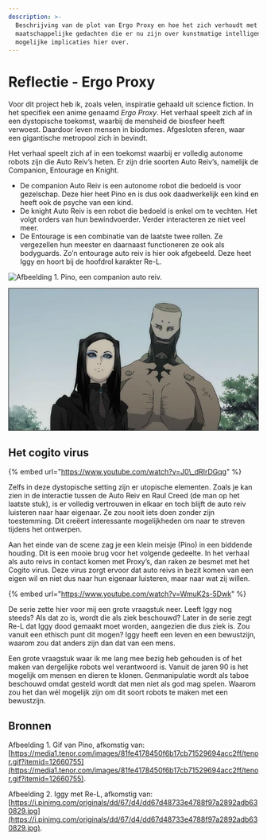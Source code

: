```yaml
---
description: >-
  Beschrijving van de plot van Ergo Proxy en hoe het zich verhoudt met
  maatschappelijke gedachten die er nu zijn over kunstmatige intelligentie en
  mogelijke implicaties hier over.
---
```


# Reflectie - Ergo Proxy

Voor dit project heb ik, zoals velen, inspiratie gehaald uit science fiction. In het specifiek een anime genaamd _Ergo Proxy_. Het verhaal speelt zich af in een dystopische toekomst, waarbij de mensheid de biosfeer heeft verwoest. Daardoor leven mensen in biodomes.  Afgesloten sferen, waar een gigantische metropool zich in bevindt.

Het verhaal speelt zich af in een toekomst waarbij er volledig autonome robots zijn die Auto Reiv’s heten. Er zijn drie soorten Auto Reiv’s, namelijk de Companion, Entourage en Knight. 

* De companion Auto Reiv is een autonome robot die bedoeld is voor gezelschap. Deze hier heet Pino en is dus ook daadwerkelijk een kind en heeft ook de psyche van een kind.
* De knight Auto Reiv is een robot die bedoeld is enkel om te vechten. Het volgt orders van hun bewindvoerder. Verder interacteren ze niet veel meer.
* De Entourage is een combinatie van de laatste twee rollen. Ze vergezellen hun meester en daarnaast functioneren ze ook als bodyguards. Zo’n entourage auto reiv is hier ook afgebeeld. Deze heet Iggy en hoort bij de hoofdrol karakter Re-L.

![Afbeelding 1. Pino, een companion auto reiv. ](https://media1.tenor.com/images/81fe4178450f6b17cb71529694acc2ff/tenor.gif?itemid=12660755)

![Afbeelding 2. Rechts is Iggy afgebeeld \(entourage auto reiv\) met zijn eigenaar, Re-L. ](../.gitbook/assets/dd67d48733e4788f97a2892adb630829.jpg)

## Het cogito virus

{% embed url="https://www.youtube.com/watch?v=J0\_dRIrDGqg" %}

Zelfs in deze dystopische setting zijn er utopische elementen. Zoals je kan zien in de interactie tussen de Auto Reiv en Raul Creed \(de man op het laatste stuk\), is er volledig vertrouwen in elkaar en toch blijft de auto reiv luisteren naar haar eigenaar. Ze zou nooit iets doen zonder zijn toestemming. Dit creëert interessante mogelijkheden om naar te streven tijdens het ontwerpen.

Aan het einde van de scene zag je een klein meisje \(Pino\) in een biddende houding. Dit is een mooie brug voor het volgende gedeelte. In het verhaal als auto reivs in contact komen met Proxy’s, dan raken ze besmet met het Cogito virus. Deze virus zorgt ervoor dat auto reivs in bezit komen van een eigen wil en niet dus naar hun eigenaar luisteren, maar naar wat zij willen. 

{% embed url="https://www.youtube.com/watch?v=WmuK2s-5Dwk" %}

De serie zette hier voor mij een grote vraagstuk neer. Leeft Iggy nog steeds? Als dat zo is, wordt die als ziek beschouwd? Later in de serie zegt Re-L dat Iggy dood gemaakt moet worden, aangezien die dus ziek is. Zou vanuit een ethisch punt dit mogen? Iggy heeft een leven en een bewustzijn, waarom zou dat anders zijn dan dat van een mens. 

Een grote vraagstuk waar ik me lang mee bezig heb gehouden is of het maken van dergelijke robots wel verantwoord is. Vanuit de jaren 90 is het mogelijk om mensen en dieren te klonen. Genmanipulatie wordt als taboe beschouwd omdat gesteld wordt dat men niet als god mag spelen. Waarom zou het dan wél mogelijk zijn om dit soort robots te maken met een bewustzijn. 

## Bronnen

Afbeelding 1. Gif van Pino, afkomstig van: [https://media1.tenor.com/images/81fe4178450f6b17cb71529694acc2ff/tenor.gif?itemid=12660755](https://media1.tenor.com/images/81fe4178450f6b17cb71529694acc2ff/tenor.gif?itemid=12660755).

Afbeelding 2. Iggy met Re-L, afkomstig van: [https://i.pinimg.com/originals/dd/67/d4/dd67d48733e4788f97a2892adb630829.jpg](https://i.pinimg.com/originals/dd/67/d4/dd67d48733e4788f97a2892adb630829.jpg).



